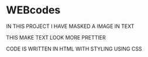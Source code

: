# WEBcodes


IN THIS PROJECT I HAVE MASKED A IMAGE IN TEXT

THIS MAKE TEXT LOOK MORE PRETTIER

CODE IS WRITTEN IN HTML WITH STYLING USING CSS

